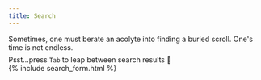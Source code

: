 ```yaml
---
title: Search
---
```


<p style="margin-bottom: 0.5em">
Sometimes, one must berate an acolyte into finding a buried scroll. One's time is not endless.
</p>

<div class="shortcut-hint shortcut-hint--with-bottom-margin">
  Psst...press <code>Tab</code> to leap between search results 🔮
</div>

<div class="search-container">
{% include search_form.html %}
</div>